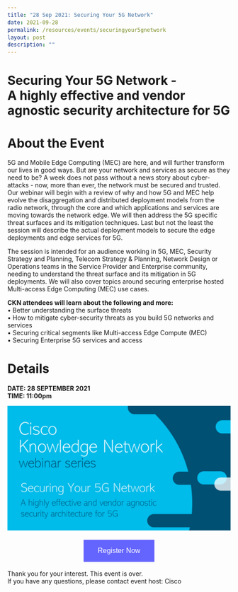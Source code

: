 ```yaml
---
title: "28 Sep 2021: Securing Your 5G Network"
date: 2021-09-28
permalink: /resources/events/securingyour5gnetwork
layout: post
description: ""
---
```





# **Securing Your 5G Network** - <br>A highly effective and vendor agnostic security architecture for 5G
# About the Event

5G and Mobile Edge Computing (MEC) are here, and will further transform our lives in good ways. But are your network and services as secure as they need to be? A week does not pass without a news story about cyber-attacks - now, more than ever, the network must be secured and trusted. Our webinar will begin with a review of why and how 5G and MEC help evolve the disaggregation and distributed deployment models from the radio network, through the core and which applications and services are moving towards the network edge. We will then address the 5G specific threat surfaces and its mitigation techniques. Last but not the least the session will describe the actual deployment models to secure the edge deployments and edge services for 5G.

The session is intended for an audience working in 5G, MEC, Security Strategy and Planning, Telecom Strategy & Planning, Network Design or Operations teams in the Service Provider and Enterprise community, needing to understand the threat surface and its mitigation in 5G deployments. We will also cover topics around securing enterprise hosted Multi-access Edge Computing (MEC) use cases.

**CKN attendees will learn about the following and more:**<br>
•	Better understanding the surface threats<br>
•	How to mitigate cyber-security threats as you build 5G networks and services<br>
•	Securing critical segments like Multi-access Edge Compute (MEC)<br>
•	Securing Enterprise 5G services and access<br>


# Details
**DATE: 28 SEPTEMBER 2021**<br>
**TIME: 11:00pm**


![Securing Your 5G Network image](/images/events/events/Securing%20your%205G%20network.png)



<style>
#register {
  background-color: #0000ff;
  border: none;
  color: white;
  padding: 16px 32px;
  text-align: center;
  font-size: 16px;
  margin: 4px 2px;
  opacity: 0.6;
  transition: 0.3s;
  display: inline-block;
  text-decoration: none;
  cursor: pointer;
}
</style>

<center><a href="https://events-cisco.webex.com/mw3300/mywebex/default.do?nomenu=true&siteurl=events-cisco&service=6&rnd=0.5216605761130297&main_url=https%3A%2F%2Fevents-cisco.webex.com%2Fec3300%2Feventcenter%2Fevent%2FeventAction.do%3FtheAction%3Ddetail%26%26%26EMK%3D4832534b00000005b3a80493fde3ad64af91614c78f10baa54f368368da425e553cfc9214027766b%26siteurl%3Devents-cisco%26confViewID%3D202191934991676377%26encryptTicket%3DSDJTSwAAAAUZTGPSGRN-VOftScFJW6kDWcbyP8gG8x3ryDMm_LwvrQ2%26" target="_blank"><button class="btn" id="register">Register Now</button></a></center>

Thank you for your interest. This event is over. <br> If you have any questions, please contact event host: Cisco